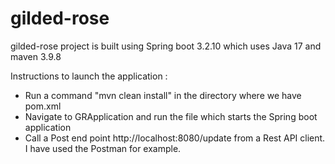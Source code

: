 # gilded-rose

gilded-rose project is built using Spring boot 3.2.10 which uses Java 17 and maven 3.9.8

Instructions to launch the application :

* Run a command "mvn clean install" in the directory where we have pom.xml
* Navigate to GRApplication and run the file which starts the Spring boot application
* Call a Post end point http://localhost:8080/update from a Rest API client. I have used the Postman for example.